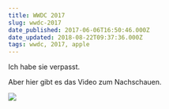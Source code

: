 ```yaml
---
title: WWDC 2017
slug: wwdc-2017
date_published: 2017-06-06T16:50:46.000Z
date_updated: 2018-08-22T09:37:36.000Z
tags: wwdc, 2017, apple
---
```


Ich habe sie verpasst.

Aber hier gibt es das Video zum Nachschauen.

[![](__GHOST_URL__/content/images/2017/06/Bildschirmfoto-2017-06-06-um-18.50.00.png)](https://www.apple.com/apple-events/june-2017/)
